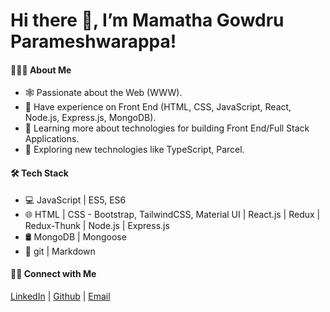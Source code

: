 # Hi there 👋, I’m Mamatha Gowdru Parameshwarappa!
#### 👩🏻‍💻 About Me
- 🕸️   Passionate about the Web (WWW).
- 🔭   Have experience on Front End (HTML, CSS, JavaScript, React, Node.js, Express.js, MongoDB).
- 🌱   Learning more about technologies for building Front End/Full Stack Applications.
- 🤔   Exploring new technologies like TypeScript, Parcel.

#### 🛠 Tech Stack
- 💻   JavaScript | ES5, ES6 
- 🌐   HTML | CSS - Bootstrap, TailwindCSS, Material UI | React.js | Redux | Redux-Thunk | Node.js | Express.js 
- 🛢   MongoDB | Mongoose
- 🔧   git | Markdown

#### 🤝🏻 Connect with Me
[LinkedIn](https://www.linkedin.com/in/mamthagp/) | [Github](https://github.com/mamthagp) | [Email](mamathagp.93@gmail.com)<a href="mamathagp.93@gmail.com"></a>












<!--

Here are some ideas to get you started:

- 🔭 I’m currently working on ...
- 🌱 I’m currently learning ...
- 👯 I’m looking to collaborate on ...
- 🤔 I’m looking for help with ...
- 💬 Ask me about ...
- 📫 How to reach me: ...
- 😄 Pronouns: ...
- ⚡ Fun fact: ...
-->

